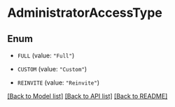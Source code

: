 # AdministratorAccessType

## Enum


* `FULL` (value: `"Full"`)

* `CUSTOM` (value: `"Custom"`)

* `REINVITE` (value: `"Reinvite"`)


[[Back to Model list]](../README.md#documentation-for-models) [[Back to API list]](../README.md#documentation-for-api-endpoints) [[Back to README]](../README.md)


